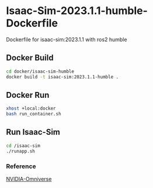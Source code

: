 # Isaac-Sim-2023.1.1-humble-Dockerfile

Dockerfile for isaac-sim:2023.1.1 with ros2 humble


## Docker Build
```bash
cd docker/isaac-sim-humble
docker build -t isaac-sim:2023.1.1-humble .
```

## Docker Run
```bash
xhost +local:docker
bash run_container.sh
```


## Run Isaac-Sim
```bash
cd /isaac-sim
./runapp.sh
```

### Reference 
[NVIDIA-Omniverse](https://github.com/NVIDIA-Omniverse/IsaacSim-dockerfileshttps:/)
